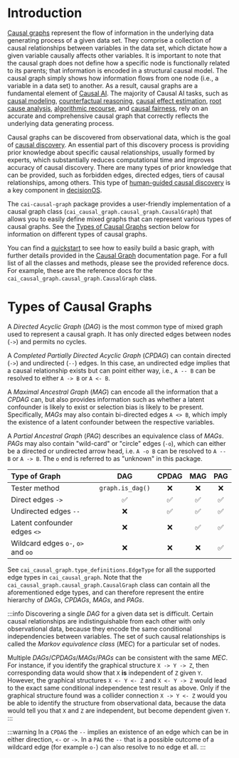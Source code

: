 # Introduction

[Causal graphs](https://youtu.be/gxA2YxkrKDg) represent the flow of information in the underlying data generating process 
of a given data set. They comprise a collection of causal relationships between variables in the data set, which dictate 
how a given variable causally affects other variables. It is important to note that the causal graph does not define how 
a specific node is functionally related to its parents; that information is encoded in a structural causal model. The 
causal graph simply shows how information flows from one node (i.e., a variable in a data set) to another. As a result, 
causal graphs are a fundamental element of [Causal AI](https://causalens.com/resources/knowledge-hub/what-is-causalai/). 
The majority of Causal AI tasks, such as [causal modeling](https://causalens.com/causalnet-state-of-the-art-structural-causal-modeling/), 
[counterfactual reasoning](https://youtu.be/NwF_gjvcKfE), [causal effect estimation](https://youtu.be/1ZR44wH9QCU), 
[root cause analysis](https://causalens.com/root-cause-analysis/), 
[algorithmic recourse](https://causalens.com/algorithmic-recourse/), and 
[causal fairness](https://causalens.com/causal-fairness/), rely on an accurate and comprehensive causal graph that 
correctly reflects the underlying data generating process.

Causal graphs can be discovered from observational data, which is the goal of 
[causal discovery](https://causalens.com/resources/knowledge-hub/discovering-causal-relationships/). An essential part of 
this discovery process is providing prior knowledge about specific causal relationships, usually formed by experts, which 
substantially reduces computational time and improves accuracy of causal discovery. There are many types of prior 
knowledge that can be provided, such as forbidden edges, directed edges, tiers of causal relationships, among others.
This type of [human-guided causal discovery](https://causalens.com/human-guided-causal-discovery/) is a key 
component in [decisionOS](https://causalens.com/decision-os/).

The `cai-causal-graph` package provides a user-friendly implementation of a causal graph class 
(`cai_causal_graph.causal_graph.CausalGraph`) that allows you to easily define mixed graphs that can represent various 
types of causal graphs. See the [Types of Causal Graphs](introduction.md#types-of-causal-graphs) section below for information
on different types of causal graphs.

You can find a [quickstart](quickstart.md) to see how to easily build a basic graph, with further details provided in 
the [Causal Graph](causal_graph.md) documentation page. For a full list of all the classes and methods, please see
the provided reference docs. For example, these are the reference docs for the `cai_causal_graph.causal_graph.CausalGraph` 
class.

# Types of Causal Graphs

A _Directed Acyclic Graph_ (_DAG_) is the most common type of mixed graph used to represent a causal graph. It has
only directed edges between nodes (`->`) and permits no cycles. 

A _Completed Partially Directed Acyclic Graph_ (_CPDAG_) can contain directed (`->`) and undirected (`--`) edges.
In this case, an undirected edge implies that a causal relationship exists but can point either way, i.e., `A -- B` can be
resolved to either `A -> B` or `A <- B`.

A _Maximal Ancestral Graph_ (_MAG_) can encode all the information that a _CPDAG_ can, but also provides
information such as whether a latent confounder is likely to exist or selection bias is likely to be present. Specifically,
_MAGs_ may also contain bi-directed edges `A <> B`, which imply the existence of a latent confounder between the respective
variables.

A _Partial Ancestral Graph_ (_PAG_) describes an equivalence class of _MAGs_. _PAGs_ may also contain "wild-card" or
"circle" edges (`-o`), which can either be a directed or undirected arrow head, i.e. `A -o B` can be  resolved to
`A -- B` or `A -> B`. The `o` end is referred to as "unknown" in this package.

| Type of Graph                      | DAG                | CPDAG                | MAG                | PAG                |
|:-----------------------------------|:------------------:|:--------------------:|:------------------:|:------------------:|
| Tester method                      | `graph.is_dag()`   |         :x:          |        :x:         |         :x:        |
| Direct edges `->`                  | :white_check_mark: |  :white_check_mark:  | :white_check_mark: | :white_check_mark: |
| Undirected edges `--`              |        :x:         |  :white_check_mark:  | :white_check_mark: | :white_check_mark: |
| Latent confounder edges `<>`       |        :x:         |         :x:          | :white_check_mark: | :white_check_mark: |
| Wildcard edges `o-`, `o>` and `oo` |        :x:         |         :x:          |        :x:         | :white_check_mark: |

See `cai_causal_graph.type_definitions.EdgeType` for all the supported edge types in `cai_causal_graph`.
Note that the `cai_causal_graph.causal_graph.CausalGraph` class can contain all the aforementioned edge types, and 
can therefore represent the entire hierarchy of _DAGs_, _CPDAGs_, _MAGs_, and _PAGs_.

:::info
Discovering a single _DAG_ for a given data set is difficult. Certain causal relationships are indistinguishable from
each other with only observational data, because they encode the same conditional independencies between variables. 
The set of such causal relationships is called the _Markov equivalence class_ (_MEC_) for a particular set of nodes.

Multiple _DAGs_/_CPDAGs_/_MAGs_/_PAGs_ can be consistent with the same _MEC_. For instance, if you identify the
graphical structure `X -> Y -> Z`, then corresponding data would show that `X` **is** independent of `Z` given `Y`.
However, the graphical structures `X <- Y <- Z` and `X <- Y -> Z` would lead to the exact same conditional independence
test result as above. Only if the graphical structure found was a collider connection `X -> Y <- Z` would you be able to
identify the structure from observational data, because the data would tell you that `X` and `Z` are independent, but
become dependent given `Y`.
:::

:::warning
In a `CPDAG` the `--` implies an existence of an edge which can be in either direction, `<-` or `->`. In a `PAG`
the `--` that is a possible outcome of a wildcard edge (for example `o-`) can also resolve to no edge et all.
:::
